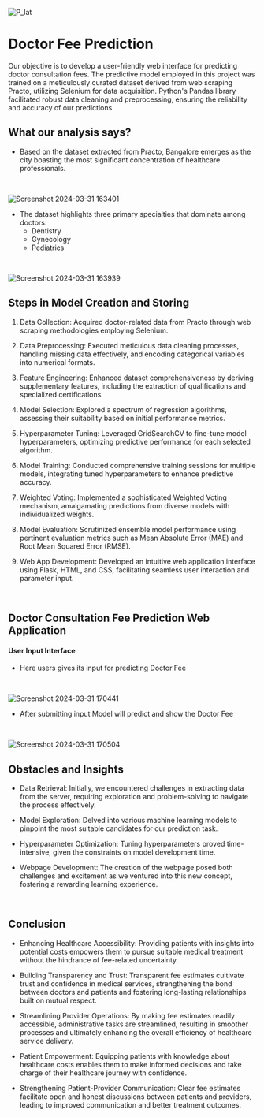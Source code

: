 
![P_lat](https://github.com/digvijaytatrari/MediPricer/assets/37079322/deb5958f-5b22-4fad-9988-e0951740063a)


# Doctor Fee Prediction
Our objective is to develop a user-friendly web interface for predicting doctor consultation fees. The predictive model employed in this project was trained on a meticulously curated dataset derived from web scraping Practo, utilizing Selenium for data acquisition. Python's Pandas library facilitated robust data cleaning and preprocessing, ensuring the reliability and accuracy of our predictions.
<br>

## What our analysis says?

- Based on the dataset extracted from Practo, Bangalore emerges as the city boasting the most significant concentration of healthcare professionals.
<br>

![Screenshot 2024-03-31 163401](https://github.com/digvijaytatrari/MediPricer/assets/37079322/7be954e5-0d28-472d-8365-4d0b17978308)
<br>


- The dataset highlights three primary specialties that dominate among doctors:
  - Dentistry
  - Gynecology
  - Pediatrics

<br>

![Screenshot 2024-03-31 163939](https://github.com/digvijaytatrari/MediPricer/assets/37079322/b66c15e9-aec5-4a94-9a72-118384583487)

<be>

## Steps in Model Creation and Storing

1. Data Collection: Acquired doctor-related data from Practo through web scraping methodologies employing Selenium.

2. Data Preprocessing: Executed meticulous data cleaning processes, handling missing data effectively, and encoding categorical variables into numerical formats.

3. Feature Engineering: Enhanced dataset comprehensiveness by deriving supplementary features, including the extraction of qualifications and specialized certifications.

4. Model Selection: Explored a spectrum of regression algorithms, assessing their suitability based on initial performance metrics.

5. Hyperparameter Tuning: Leveraged GridSearchCV to fine-tune model hyperparameters, optimizing predictive performance for each selected algorithm.

6. Model Training: Conducted comprehensive training sessions for multiple models, integrating tuned hyperparameters to enhance predictive accuracy.

7. Weighted Voting: Implemented a sophisticated Weighted Voting mechanism, amalgamating predictions from diverse models with individualized weights.

8. Model Evaluation: Scrutinized ensemble model performance using pertinent evaluation metrics such as Mean Absolute Error (MAE) and Root Mean Squared Error (RMSE).

9. Web App Development: Developed an intuitive web application interface using Flask, HTML, and CSS, facilitating seamless user interaction and parameter input.

<br>

## Doctor Consultation Fee Prediction Web Application

#### User Input Interface
- Here users gives its input for predicting Doctor Fee
<br>

![Screenshot 2024-03-31 170441](https://github.com/digvijaytatrari/MediPricer/assets/37079322/7e686242-a385-47d7-8955-beb1ecf72dd5)

- After submitting input Model will predict and show the Doctor Fee
<br>

![Screenshot 2024-03-31 170504](https://github.com/digvijaytatrari/MediPricer/assets/37079322/70fcf131-1d76-4f28-9050-9fb36e0bb293)

## Obstacles and Insights

- Data Retrieval: Initially, we encountered challenges in extracting data from the server, requiring exploration and problem-solving to navigate the process effectively.

- Model Exploration: Delved into various machine learning models to pinpoint the most suitable candidates for our prediction task.

- Hyperparameter Optimization: Tuning hyperparameters proved time-intensive, given the constraints on model development time.

- Webpage Development: The creation of the webpage posed both challenges and excitement as we ventured into this new concept, fostering a rewarding learning experience.

<br>

## Conclusion
- Enhancing Healthcare Accessibility: Providing patients with insights into potential costs empowers them to pursue suitable medical treatment without the hindrance of fee-related uncertainty.

- Building Transparency and Trust: Transparent fee estimates cultivate trust and confidence in medical services, strengthening the bond between doctors and patients and fostering long-lasting relationships built on mutual respect.

- Streamlining Provider Operations: By making fee estimates readily accessible, administrative tasks are streamlined, resulting in smoother processes and ultimately enhancing the overall efficiency of healthcare service delivery.

- Patient Empowerment: Equipping patients with knowledge about healthcare costs enables them to make informed decisions and take charge of their healthcare journey with confidence.

- Strengthening Patient-Provider Communication: Clear fee estimates facilitate open and honest discussions between patients and providers, leading to improved communication and better treatment outcomes.





